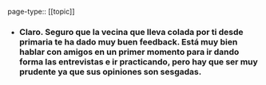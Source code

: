 page-type:: [[topic]]
- ### Claro. Seguro que la vecina que lleva colada por ti desde primaria te ha dado muy buen feedback. Está muy bien hablar con amigos en un primer momento para ir dando forma las entrevistas e ir practicando, pero hay que ser muy prudente ya que sus opiniones son sesgadas.



